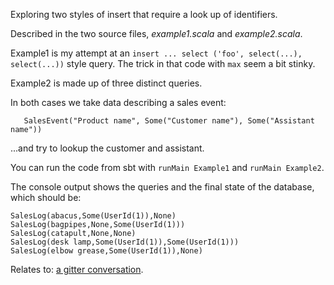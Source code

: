Exploring two styles of insert that require a look up of identifiers.

Described in the two source files, _example1.scala_ and _example2.scala_.

Example1 is my attempt at an `insert ... select ('foo', select(...), select(...))` style query. The trick in that code with `max` seem a bit stinky.

Example2 is made up of three distinct queries.

In both cases we take data describing a sales event:

```
   SalesEvent("Product name", Some("Customer name"), Some("Assistant name"))
```

...and try to lookup the customer and assistant.

You can run the code from sbt with `runMain Example1` and `runMain Example2`.

The console output shows the queries and the final state of the database, which should be:

```
SalesLog(abacus,Some(UserId(1)),None)
SalesLog(bagpipes,None,Some(UserId(1)))
SalesLog(catapult,None,None)
SalesLog(desk lamp,Some(UserId(1)),Some(UserId(1)))
SalesLog(elbow grease,Some(UserId(1)),None)
```

Relates to: [a gitter conversation](https://gitter.im/slick/slick?at=5964b3c489aea4761d88a824).

